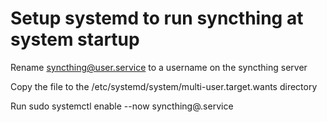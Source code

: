 # Setup systemd to run syncthing at system startup

Rename syncthing@user.service to a username on the syncthing server

Copy the file to the /etc/systemd/system/multi-user.target.wants directory

Run sudo systemctl enable --now syncthing@<user>.service
